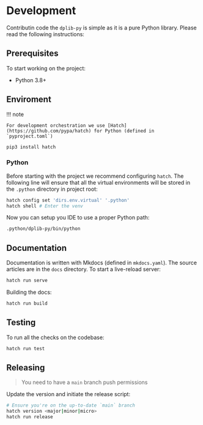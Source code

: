 # Development

Contributin code the `dplib-py` is simple as it is a pure Python library. Please read the following instructions:

## Prerequisites

To start working on the project:

- Python 3.8+

## Enviroment

!!! note

    For development orchestration we use [Hatch](https://github.com/pypa/hatch) for Python (defined in `pyproject.toml`)

```bash
pip3 install hatch
```

### Python

Before starting with the project we recommend configuring `hatch`. The following line will ensure that all the virtual environments will be stored in the `.python` directory in project root:

```bash
hatch config set 'dirs.env.virtual' '.python'
hatch shell # Enter the venv
```

Now you can setup you IDE to use a proper Python path:

```bash
.python/dplib-py/bin/python
```

## Documentation

Documentation is written with Mkdocs (defined in `mkdocs.yaml`). The source articles are in the `docs` directory. To start a live-reload server:

```bash
hatch run serve
```

Building the docs:

```bash
hatch run build
```

## Testing

To run all the checks on the codebase:

```bash
hatch run test
```

## Releasing

> You need to have a `main` branch push permissions

Update the version and initiate the release script:

```bash
# Ensure you're on the up-to-date `main` branch
hatch version <major|minor|micro>
hatch run release
```
